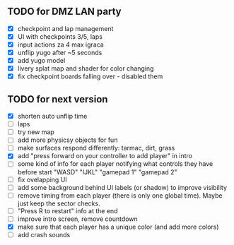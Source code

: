 ## TODO for DMZ LAN party

- [x] checkpoint and lap management
- [x] UI with checkpoints 3/5, laps
- [x] input actions za 4 max igraca
- [x] unflip yugo after ~5 seconds
- [x] add yugo model
- [x] livery splat map and shader for color changing
- [x] fix checkpoint boards falling over - disabled them

## TODO for next version

- [x] shorten auto unflip time
- [ ] laps
- [ ] try new map
- [ ] add more physicsy objects for fun
- [ ] make surfaces respond differently: tarmac, dirt, grass
- [x] add "press forward on your controller to add player" in intro
- [ ] some kind of info for each player notifying what controls they have before start "WASD" "IJKL" "gamepad 1" "gamepad 2"
- [ ] fix ovelapping UI
- [ ] add some background behind UI labels (or shadow) to improve visibility
- [ ] remove timing from each player (there is only one global time). Maybe just keep the sector checks.
- [ ] "Press R to restart" info at the end
- [ ] improve intro screen, remove countdown
- [x] make sure that each player has a unique color (and add more colors)
- [ ] add crash sounds
